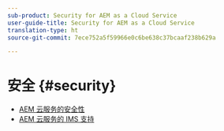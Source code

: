```yaml
---
sub-product: Security for AEM as a Cloud Service
user-guide-title: Security for AEM as a Cloud Service
translation-type: ht
source-git-commit: 7ece752a5f59966e0c6be638c37bcaaf238b629a

---
```



# 安全 {#security}

+ [AEM 云服务的安全性](/help/security/home.md)
+ [AEM 云服务的 IMS 支持](ims-support.md)

